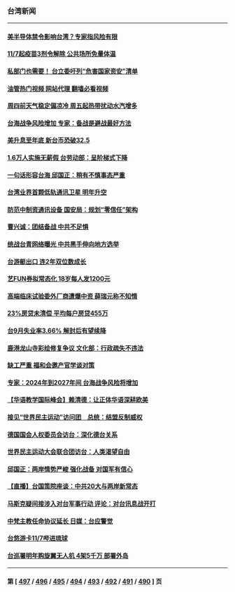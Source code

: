 ### 台湾新闻
---
#### [美半导体禁令影响台湾？专家指风险有限](../../pages/ncid1349361/n13851599.md?10250845) 
#### [11/7起疫苗3剂令解除 公共场所免量体温](../../pages/ncid1349361/n13851910.md?10250845) 
#### [私部门也需要！ 台立委吁列“危害国家资安”清单](../../pages/ncid1349361/n13851874.md?10250845) 
#### [油管热门视频 网站代理 翻墙必看视频](http://132.145.103.77:81/youtube.html?10250845)
#### [周四前天气稳定偏凉冷 周五起热带扰动水汽增多](../../pages/ncid1349361/n13851904.md?10250845) 
#### [台海战争风险增加 专家：备战是避战最好方法](../../pages/ncid1349361/n13851926.md?10250845) 
#### [美升息至年底 新台币恐破32.5](../../pages/ncid1349361/n13851928.md?10250845) 
#### [1.6万人实施无薪假 台劳动部：呈阶梯式下降](../../pages/ncid1349361/n13851931.md?10250845) 
#### [一句话形容台海 邱国正：稍有不慎事态严重](../../pages/ncid1349361/n13851943.md?10250845) 
#### [台湾业界首颗低轨通讯卫星 明年升空](../../pages/ncid1349361/n13851965.md?10250845) 
#### [防范中制资通讯设备 国安局：规划“零信任”架构](../../pages/ncid1349361/n13851967.md?10250845) 
#### [曹兴诚：团结备战 中共不足惧](../../pages/ncid1349361/n13851876.md?10250845) 
#### [统战台青网络曝光 中共黑手伸向地方选举](../../pages/ncid1349361/n13851905.md?10250845) 
#### [台游艇出口 连2年双位数成长](../../pages/ncid1349361/n13851875.md?10250845) 
#### [艺FUN券拟常态化 18岁每人发1200元](../../pages/ncid1349361/n13851887.md?10250845) 
#### [高端临床试验委外厂商遭爆中资 薛瑞元称不知情](../../pages/ncid1349361/n13851869.md?10250845) 
#### [23%房贷未清偿 平均每户房贷455万](../../pages/ncid1349361/n13851863.md?10250845) 
#### [台9月失业率3.66% 解封后有望续降](../../pages/ncid1349361/n13851793.md?10250845) 
#### [鹿港龙山寺彩绘修复争议 文化部：行政疏失不违法](../../pages/ncid1349361/n13851853.md?10250845) 
#### [缺工严重 福和会邀产官学谈对策](../../pages/ncid1349361/n13851854.md?10250845) 
#### [专家：2024年到2027年间 台海战争风险将增加](../../pages/ncid1349361/n13851819.md?10250845) 
#### [【华语教学国际峰会】赖清德：让正体华语深耕欧美](../../pages/ncid1349361/n13851847.md?10250845) 
#### [接见“世界民主运动”访问团　总统：结盟反制威权](../../pages/ncid1349361/n13851799.md?10250845) 
#### [德国国会人权委员会访台：深化德台关系](../../pages/ncid1349361/n13851755.md?10250845) 
#### [世界民主运动大会联合团访台：人类渴望自由](../../pages/ncid1349361/n13851735.md?10250845) 
#### [邱国正：两岸情势严峻 强化战备 对国军有信心](../../pages/ncid1349361/n13851535.md?10250845) 
#### [【直播】台国策院座谈：中共20大与两岸新常态](../../pages/ncid1349361/n13851471.md?10250845) 
#### [马斯克疑间接涉入对台军事行动 评论：对台讯息战开打](../../pages/ncid1349361/n13851285.md?10250845) 
#### [中梵主教任命协议延长 日媒：台应警觉](../../pages/ncid1349361/n13851297.md?10250845) 
#### [台悠游卡11/7哔进琉球](../../pages/ncid1349361/n13851299.md?10250845) 
#### [台巡署明年购旋翼无人机 4架5千万 部署外岛](../../pages/ncid1349361/n13851306.md?10250845) 

---
#### 第 [ [497](./497.md?10250845) / [496](./496.md?10250845) / [495](./495.md?10250845) / [494](./494.md?10250845) / [493](./493.md?10250845) / [492](./492.md?10250845) / [491](./491.md?10250845) / [490](./490.md?10250845) ] 页
